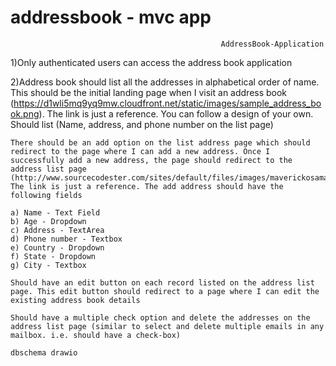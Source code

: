 # addressbook - mvc app



                                                   AddressBook-Application

1)Only authenticated users can access the address book application

2)Address book should list all the addresses in alphabetical order of name. This should be the initial landing page when I visit an address book (https://d1wli5mq9yq9mw.cloudfront.net/static/images/sample_address_book.png). The link is just a reference. You can follow a design of your own. Should list (Name, address, and phone number on the list page)

    There should be an add option on the list address page which should redirect to the page where I can add a new address. Once I successfully add a new address, the page should redirect to the address list page (http://www.sourcecodester.com/sites/default/files/images/maverickosama/My_Address_Book.JPG). The link is just a reference. The add address should have the following fields

    a) Name - Text Field
    b) Age - Dropdown
    c) Address - TextArea
    d) Phone number - Textbox
    e) Country - Dropdown
    f) State - Dropdown
    g) City - Textbox

    Should have an edit button on each record listed on the address list page. This edit button should redirect to a page where I can edit the existing address book details

    Should have a multiple check option and delete the addresses on the address list page (similar to select and delete multiple emails in any mailbox. i.e. should have a check-box)

    dbschema drawio

